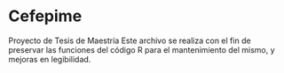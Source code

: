# Cefepime 
Proyecto de Tesis de Maestría
Este archivo se realiza con el fin de preservar las funciones del código R para el mantenimiento del mismo, y mejoras en legibilidad. 
